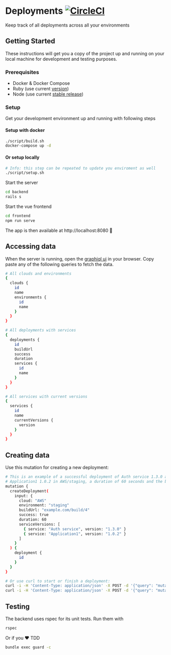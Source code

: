 # Deployments [![CircleCI](https://circleci.com/gh/joinez/deployments.svg?style=svg)](https://circleci.com/gh/joinez/deployments)

Keep track of all deployments across all your environments

## Getting Started

These instructions will get you a copy of the project up and running on your
local machine for development and testing purposes.

### Prerequisites

- Docker & Docker Compose
- Ruby (use current [version](backend/.ruby-version))
- Node (use current [stable release](https://nodejs.org/en/about/releases/))

### Setup

Get your development environment up and running with following steps

#### Setup with docker
```sh
./script/build.sh
docker-compose up -d
```
#### Or setup locally
```sh
# Info: this step can be repeated to update you enviroment as well
./script/setup.sh
```
Start the server
```sh
cd backend
rails s
```
Start the vue frontend
```sh
cd frontend
npm run serve
```
The app is then available at http://localhost:8080 🎉

## Accessing data

When the server is running, open the [graphiql ui](http://localhost:3000/graphiql) in your browser. Copy paste any of the following queries to fetch the data.

```sh
# All clouds and environments
{
  clouds {
    id
    name
    environments {
      id
      name
    }
  }
}

# All deployments with services
{
  deployments {
    id
    buildUrl
    success
    duration
    services {
      id
      name
    }
  }
}

# All services with current versions
{
  services {
    id
    name
    currentVersions {
      version
    }
  }
}
```

## Creating data

Use this mutation for creating a new deployment:

```sh
# This is an example of a successful deployment of Auth service 1.3.0 and
# Application1 1.0.2 in AWS/staging, a duration of 60 seconds and the build URL
mutation {
  createDeployment(
    input: {
      cloud: "AWS"
      environment: "staging"
      buildUrl: "example.com/build/4"
      success: true
      duration: 60
      serviceVersions: [
        { service: "Auth service", version: "1.3.0" }
        { service: "Application1", version: "1.0.2" }
      ]
    }
  ) {
    deployment {
      id
    }
  }
}

# Or use curl to start or finish a deployment:
curl -i -H 'Content-Type: application/json' -X POST -d '{"query": "mutation { startDeployment(input: { service: \"Application 3\", buildId: \"1\" }) { deployment { id } } }"}' localhost:3000/graphql
curl -i -H 'Content-Type: application/json' -X POST -d '{"query": "mutation { finishDeployment(input: { service: \"Application 3\", buildId: \"1\" }) { deployment { id } } }"}' localhost:3000/graphql
```

## Testing

The backend uses rspec for its unit tests. Run them with

```sh
rspec
```

Or if you️ ❤️  TDD

```sh
bundle exec guard -c
```
